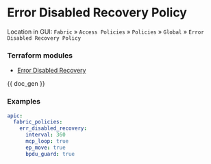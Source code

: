# Error Disabled Recovery Policy

Location in GUI:
`Fabric` » `Access Policies` » `Policies` » `Global` » `Error Disabled Recovery Policy`

### Terraform modules

* [Error Disabled Recovery](https://registry.terraform.io/modules/netascode/error-disabled-recovery/aci/latest)

{{ doc_gen }}

### Examples

```yaml
apic:
  fabric_policies:
    err_disabled_recovery:
      interval: 360
      mcp_loop: true
      ep_move: true
      bpdu_guard: true
```
